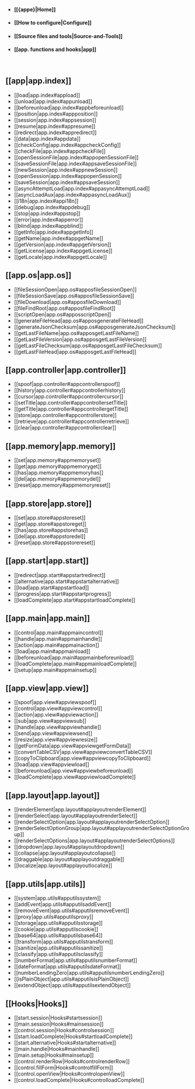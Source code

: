 
* #### [[{appe}|Home]]
* #### [[How to configure|Configure]]
* #### [[Source files and tools|Source-and-Tools]]
* #### [[app. functions and hooks|app]]

  

## [[app|app.index]]
* [[load|app.index#appload]]
* [[unload|app.index#appunload]]
* [[beforeunload|app.index#appbeforeunload]]
* [[position|app.index#appposition]]
* [[session|app.index#appsession]]
* [[resume|app.index#appresume]]
* [[redirect|app.index#appredirect]]
* [[data|app.index#appdata]]
* [[checkConfig|app.index#appcheckConfig]]
* [[checkFile|app.index#appcheckFile]]
* [[openSessionFile|app.index#appopenSessionFile]]
* [[saveSessionFile|app.index#appsaveSessionFile]]
* [[newSession|app.index#appnewSession]]
* [[openSession|app.index#appopenSession]]
* [[saveSession|app.index#appsaveSession]]
* [[asyncAttemptLoad|app.index#appasyncAttemptLoad]]
* [[asyncLoadAux|app.index#appasyncLoadAux]]
* [[i18n|app.index#appi18n]]
* [[debug|app.index#appdebug]]
* [[stop|app.index#appstop]]
* [[error|app.index#apperror]]
* [[blind|app.index#appblind]]
* [[getInfo|app.index#appgetInfo]]
* [[getName|app.index#appgetName]]
* [[getVersion|app.index#appgetVersion]]
* [[getLicense|app.index#appgetLicense]]
* [[getLocale|app.index#appgetLocale]]

## [[app.os|app.os]]
* [[fileSessionOpen|app.os#apposfileSessionOpen]]
* [[fileSessionSave|app.os#apposfileSessionSave]]
* [[fileDownload|app.os#apposfileDownload]]
* [[fileFindRoot|app.os#apposfileFindRoot]]
* [[scriptOpen|app.os#apposscriptOpen]]
* [[generateFileHead|app.os#apposgenerateFileHead]]
* [[generateJsonChecksum|app.os#apposgenerateJsonChecksum]]
* [[getLastFileName|app.os#apposgetLastFileName]]
* [[getLastFileVersion|app.os#apposgetLastFileVersion]]
* [[getLastFileChecksum|app.os#apposgetLastFileChecksum]]
* [[getLastFileHead|app.os#apposgetLastFileHead]]

## [[app.controller|app.controller]]
* [[spoof|app.controller#appcontrollerspoof]]
* [[history|app.controller#appcontrollerhistory]]
* [[cursor|app.controller#appcontrollercursor]]
* [[setTitle|app.controller#appcontrollersetTitle]]
* [[getTitle|app.controller#appcontrollergetTitle]]
* [[store|app.controller#appcontrollerstore]]
* [[retrieve|app.controller#appcontrollerretrieve]]
* [[clear|app.controller#appcontrollerclear]]

## [[app.memory|app.memory]]
* [[set|app.memory#appmemoryset]]
* [[get|app.memory#appmemoryget]]
* [[has|app.memory#appmemoryhas]]
* [[del|app.memory#appmemorydel]]
* [[reset|app.memory#appmemoryreset]]

## [[app.store|app.store]]
* [[set|app.store#appstoreset]]
* [[get|app.store#appstoreget]]
* [[has|app.store#appstorehas]]
* [[del|app.store#appstoredel]]
* [[reset|app.store#appstorereset]]

## [[app.start|app.start]]
* [[redirect|app.start#appstartredirect]]
* [[alternative|app.start#appstartalternative]]
* [[load|app.start#appstartload]]
* [[progress|app.start#appstartprogress]]
* [[loadComplete|app.start#appstartloadComplete]]

## [[app.main|app.main]]
* [[control|app.main#appmaincontrol]]
* [[handle|app.main#appmainhandle]]
* [[action|app.main#appmainaction]]
* [[load|app.main#appmainload]]
* [[beforeunload|app.main#appmainbeforeunload]]
* [[loadComplete|app.main#appmainloadComplete]]
* [[setup|app.main#appmainsetup]]

## [[app.view|app.view]]
* [[spoof|app.view#appviewspoof]]
* [[control|app.view#appviewcontrol]]
* [[action|app.view#appviewaction]]
* [[sub|app.view#appviewsub]]
* [[handle|app.view#appviewhandle]]
* [[send|app.view#appviewsend]]
* [[resize|app.view#appviewresize]]
* [[getFormData|app.view#appviewgetFormData]]
* [[convertTableCSV|app.view#appviewconvertTableCSV]]
* [[copyToClipboard|app.view#appviewcopyToClipboard]]
* [[load|app.view#appviewload]]
* [[beforeunload|app.view#appviewbeforeunload]]
* [[loadComplete|app.view#appviewloadComplete]]

## [[app.layout|app.layout]]
* [[renderElement|app.layout#applayoutrenderElement]]
* [[renderSelect|app.layout#applayoutrenderSelect]]
* [[renderSelectOption|app.layout#applayoutrenderSelectOption]]
* [[renderSelectOptionGroup|app.layout#applayoutrenderSelectOptionGroup]]
* [[renderSelectOptions|app.layout#applayoutrenderSelectOptions]]
* [[dropdown|app.layout#applayoutdropdown]]
* [[collapse|app.layout#applayoutcollapse]]
* [[draggable|app.layout#applayoutdraggable]]
* [[localize|app.layout#applayoutlocalize]]

## [[app.utils|app.utils]]
* [[system|app.utils#apputilssystem]]
* [[addEvent|app.utils#apputilsaddEvent]]
* [[removeEvent|app.utils#apputilsremoveEvent]]
* [[proxy|app.utils#apputilsproxy]]
* [[storage|app.utils#apputilsstorage]]
* [[cookie|app.utils#apputilscookie]]
* [[base64|app.utils#apputilsbase64]]
* [[transform|app.utils#apputilstransform]]
* [[sanitize|app.utils#apputilssanitize]]
* [[classify|app.utils#apputilsclassify]]
* [[numberFormat|app.utils#apputilsnumberFormat]]
* [[dateFormat|app.utils#apputilsdateFormat]]
* [[numberLendingZero|app.utils#apputilsnumberLendingZero]]
* [[isPlainObject|app.utils#apputilsisPlainObject]]
* [[extendObject|app.utils#apputilsextendObject]]

## [[Hooks|Hooks]]
* [[start.session|Hooks#startsession]]
* [[main.session|Hooks#mainsession]]
* [[control.session|Hooks#controlsession]]
* [[start.loadComplete|Hooks#startloadComplete]]
* [[start.alternative|Hooks#startalternative]]
* [[main.handle|Hooks#mainhandle]]
* [[main.setup|Hooks#mainsetup]]
* [[control.renderRow|Hooks#controlrenderRow]]
* [[control.fillForm|Hooks#controlfillForm]]
* [[control.openView|Hooks#controlopenView]]
* [[control.loadComplete|Hooks#controlloadComplete]]

